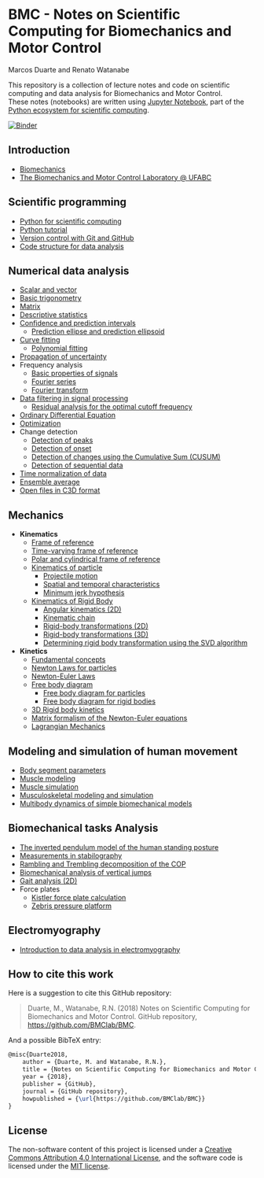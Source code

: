 # BMC - Notes on Scientific Computing for Biomechanics and Motor Control

Marcos Duarte and Renato Watanabe

This repository is a collection of lecture notes and code on scientific computing and data analysis for Biomechanics and Motor Control.  
These notes (notebooks) are written using [Jupyter Notebook](http://jupyter.org/), part of the [Python ecosystem for scientific computing]( http://scipy.org/).

[![Binder](https://mybinder.org/badge_logo.svg)](https://mybinder.org/v2/gh/BMClab/BMC/master)

## Introduction

* [Biomechanics](./notebooks/Biomechanics.ipynb)  
* [The Biomechanics and Motor Control Laboratory @ UFABC](./notebooks/BMClab.ipynb)  

## Scientific programming

* [Python for scientific computing](./notebooks/PythonForScientificComputing.ipynb)  
* [Python tutorial](./notebooks/PythonTutorial.ipynb)
* [Version control with Git and GitHub](./notebooks/VersionControlGitGitHub.ipynb)  
* [Code structure for data analysis](./notebooks/CodeStructure.ipynb)  

## Numerical data analysis

* [Scalar and vector](./notebooks/ScalarVector.ipynb)  
* [Basic trigonometry](./notebooks/TrigonometryBasics.ipynb)  
* [Matrix](./notebooks/Matrix.ipynb)  
* [Descriptive statistics](./notebooks/Statistics-Descriptive.ipynb)  
* [Confidence and prediction intervals](./notebooks/ConfidencePredictionIntervals.ipynb)  
  * [Prediction ellipse and prediction ellipsoid](./notebooks/PredictionEllipseEllipsoid.ipynb)  
* [Curve fitting](./notebooks/CurveFitting.ipynb)  
  * [Polynomial fitting](./notebooks/PolynomialFitting.ipynb)  
* [Propagation of uncertainty](./notebooks/Propagation%20of%20uncertainty.ipynb)  
* Frequency analysis  
  * [Basic properties of signals](./notebooks/SignalBasicProperties.ipynb)  
  * [Fourier series](./notebooks/FourierSeries.ipynb)
  * [Fourier transform](./notebooks/FourierTransform.ipynb)
* [Data filtering in signal processing](./notebooks/DataFiltering.ipynb)  
  * [Residual analysis for the optimal cutoff frequency](./notebooks/ResidualAnalysis.ipynb)  
* [Ordinary Differential Equation](./notebooks/OrdinaryDifferentialEquation.ipynb)  
* [Optimization](./notebooks/Optimization.ipynb)  
* Change detection  
  * [Detection of peaks](./notebooks/DetectPeaks.ipynb)  
  * [Detection of onset](./notebooks/DetectOnset.ipynb)  
  * [Detection of changes using the Cumulative Sum (CUSUM)](./notebooks/DetectCUSUM.ipynb)  
  * [Detection of sequential data](./notebooks/detect_seq.ipynb)  
* [Time normalization of data](./notebooks/TimeNormalization.ipynb)  
* [Ensemble average](./notebooks/EnsembleAverage.ipynb)  
* [Open files in C3D format](./notebooks/OpenC3Dfile.ipynb)  

## Mechanics

* **Kinematics**  
  * [Frame of reference](./notebooks/ReferenceFrame.ipynb)  
  * [Time-varying frame of reference](./notebooks/Time-varying%20frames.ipynb)
  * [Polar and cylindrical frame of reference](https://nbviewer.jupyter.org/github/BMClab/bmc/blob/master/notebooks/PolarBasis.ipynb)
  * [Kinematics of particle](./notebooks/KinematicsParticle.ipynb)  
    * [Projectile motion](./notebooks/ProjectileMotion.ipynb)  
    * [Spatial and temporal characteristics](./notebooks/SpatialTemporalCharacteristcs.ipynb)  
    * [Minimum jerk hypothesis](./notebooks/MinimumJerkHypothesis.ipynb)  
  * [Kinematics of Rigid Body](https://nbviewer.jupyter.org/github/BMClab/bmc/blob/master/notebooks/KinematicsOfRigidBody.ipynb)  
    - [Angular kinematics (2D)](./notebooks/KinematicsAngular2D.ipynb)  
    - [Kinematic chain](./notebooks/KinematicChain.ipynb)  
    - [Rigid-body transformations (2D)](./notebooks/Transformation2D.ipynb)  
    - [Rigid-body transformations (3D)](./notebooks/Transformation3D.ipynb)  
    - [Determining rigid body transformation using the SVD algorithm](./notebooks/SVDalgorithm.ipynb)  
* **Kinetics**  
  * [Fundamental concepts](./notebooks/KineticsFundamentalConcepts.ipynb)
  * [Newton Laws for particles](https://nbviewer.jupyter.org/github/BMClab/bmc/blob/master/notebooks/newtonLawForParticles.ipynb)
  * [Newton-Euler Laws](https://nbviewer.jupyter.org/github/BMClab/bmc/blob/notebooks/newton_euler_equations.ipynb)
  * [Free body diagram](./notebooks/FreeBodyDiagram.ipynb)
    - [Free body diagram for particles](https://nbviewer.jupyter.org/github/BMClab/bmc/blob/master/notebooks/FBDParticles.ipynb)
    - [Free body diagram for rigid bodies](https://nbviewer.jupyter.org/github/BMClab/bmc/blob/master/notebooks/FreeBodyDiagramForRigidBodies.ipynb)
  * [3D Rigid body kinetics](https://nbviewer.jupyter.org/github/BMClab/bmc/blob/master/notebooks/Kinetics3dRigidBody.ipynb)
  * [Matrix formalism of the Newton-Euler equations](https://nbviewer.jupyter.org/github/BMClab/bmc/blob/master/notebooks/MatrixFormalism.ipynb)  
  * [Lagrangian Mechanics](./notebooks/lagrangian_mechanics.ipynb)  

## Modeling and simulation of human movement

* [Body segment parameters](./notebooks/BodySegmentParameters.ipynb)
* [Muscle modeling](./notebooks/MuscleModeling.ipynb)  
* [Muscle simulation](./notebooks/MuscleSimulation.ipynb)  
* [Musculoskeletal modeling and simulation](./notebooks/MusculoskeletaModelingSimulation.ipynb)  
* [Multibody dynamics of simple biomechanical models](./notebooks/MultibodyDynamics.ipynb)  

## Biomechanical tasks Analysis

  * [The inverted pendulum model of the human standing posture](./notebooks/IP_Model.ipynb)
  * [Measurements in stabilography](./notebooks/Stabilography.ipynb)  
  * [Rambling and Trembling decomposition of the COP](./notebooks/IEP.ipynb)  
  * [Biomechanical analysis of vertical jumps](./notebooks/VerticalJump.ipynb)  
  * [Gait analysis (2D)](./notebooks/GaitAnalysis2D.ipynb)  
  * Force plates  
    - [Kistler force plate calculation](./notebooks/KistlerForcePlateCalculation.ipynb)  
    - [Zebris pressure platform](./notebooks/ReadZebrisPressurePlatformASCIIfiles.ipynb)  

## Electromyography

* [Introduction to data analysis in electromyography](./notebooks/Electromyography.ipynb)  

## How to cite this work

Here is a suggestion to cite this GitHub repository:

> Duarte, M., Watanabe, R.N. (2018) Notes on Scientific Computing for Biomechanics and Motor Control. GitHub repository, <https://github.com/BMClab/BMC>.

And a possible BibTeX entry:

```tex
@misc{Duarte2018,  
    author = {Duarte, M. and Watanabe, R.N.},
    title = {Notes on Scientific Computing for Biomechanics and Motor Control},  
    year = {2018},  
    publisher = {GitHub},  
    journal = {GitHub repository},  
    howpublished = {\url{https://github.com/BMClab/BMC}}  
}
```

## License

The non-software content of this project is licensed under a [Creative Commons Attribution 4.0 International License](http://creativecommons.org/licenses/by/4.0/), and the software code is licensed under the [MIT license](https://opensource.org/licenses/mit-license.php).
